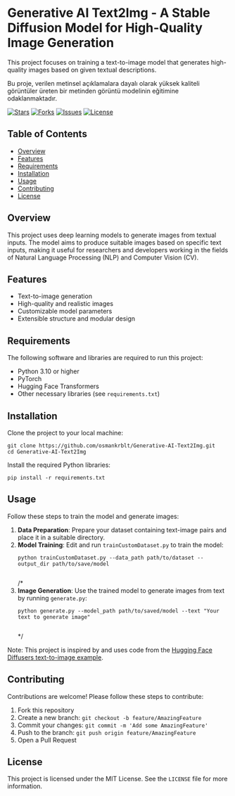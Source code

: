 <!DOCTYPE html>
<html lang="en">
<head>
    <meta charset="UTF-8">
    <title>Generative AI Text2Img - A Stable Diffusion Model for High-Quality Image Generation</title>
</head>
<body>

<h1>Generative AI Text2Img - A Stable Diffusion Model for High-Quality Image Generation</h1>

<p>This project focuses on training a text-to-image model that generates high-quality images based on given textual descriptions.</p>
<p>Bu proje, verilen metinsel açıklamalara dayalı olarak yüksek kaliteli görüntüler üreten bir metinden görüntü modelinin eğitimine odaklanmaktadır.</p>

<a href="https://github.com/osmankrblt/Generative-AI-Text2Img"><img src="https://img.shields.io/github/stars/osmankrblt/Generative-AI-Text2Img" alt="Stars"></a>
<a href="https://github.com/osmankrblt/Generative-AI-Text2Img"><img src="https://img.shields.io/github/forks/osmankrblt/Generative-AI-Text2Img" alt="Forks"></a>
<a href="https://github.com/osmankrblt/Generative-AI-Text2Img"><img src="https://img.shields.io/github/issues/osmankrblt/Generative-AI-Text2Img" alt="Issues"></a>
<a href="https://github.com/osmankrblt/Generative-AI-Text2Img"><img src="https://img.shields.io/github/license/osmankrblt/Generative-AI-Text2Img" alt="License"></a>

<h2>Table of Contents</h2>
<ul>
    <li><a href="#overview">Overview</a></li>
    <li><a href="#features">Features</a></li>
    <li><a href="#requirements">Requirements</a></li>
    <li><a href="#installation">Installation</a></li>
    <li><a href="#usage">Usage</a></li>
    <li><a href="#contributing">Contributing</a></li>
    <li><a href="#license">License</a></li>
</ul>

<h2 id="overview">Overview</h2>
<p>This project uses deep learning models to generate images from textual inputs. The model aims to produce suitable images based on specific text inputs, making it useful for researchers and developers working in the fields of Natural Language Processing (NLP) and Computer Vision (CV).</p>

<h2 id="features">Features</h2>
<ul>
    <li>Text-to-image generation</li>
    <li>High-quality and realistic images</li>
    <li>Customizable model parameters</li>
    <li>Extensible structure and modular design</li>
</ul>

<h2 id="requirements">Requirements</h2>
<p>The following software and libraries are required to run this project:</p>
<ul>
    <li>Python 3.10 or higher</li>
    <li>PyTorch</li>
    <li>Hugging Face Transformers</li>
    <li>Other necessary libraries (see <code>requirements.txt</code>)</li>
</ul>

<h2 id="installation">Installation</h2>
<p>Clone the project to your local machine:</p>
<pre><code>git clone https://github.com/osmankrblt/Generative-AI-Text2Img.git
cd Generative-AI-Text2Img
</code></pre>
<p>Install the required Python libraries:</p>
<pre><code>pip install -r requirements.txt
</code></pre>

<h2 id="usage">Usage</h2>
<p>Follow these steps to train the model and generate images:</p>
<ol>
    <li><strong>Data Preparation</strong>: Prepare your dataset containing text-image pairs and place it in a suitable directory.</li>
    <li><strong>Model Training</strong>: Edit and run <code>trainCustomDataset.py</code> to train the model:
    <pre><code>python trainCustomDataset.py --data_path path/to/dataset --output_dir path/to/save/model
    </code></pre></li>
    /*<li><strong>Image Generation</strong>: Use the trained model to generate images from text by running <code>generate.py</code>:
    <pre><code>python generate.py --model_path path/to/saved/model --text "Your text to generate image"
    </code></pre></li>*/
</ol>
<p>Note: This project is inspired by and uses code from the <a href="https://github.com/huggingface/diffusers/blob/main/examples/text_to_image/train_text_to_image.py">Hugging Face Diffusers text-to-image example</a>.</p>

<h2 id="contributing">Contributing</h2>
<p>Contributions are welcome! Please follow these steps to contribute:</p>
<ol>
    <li>Fork this repository</li>
    <li>Create a new branch: <code>git checkout -b feature/AmazingFeature</code></li>
    <li>Commit your changes: <code>git commit -m 'Add some AmazingFeature'</code></li>
    <li>Push to the branch: <code>git push origin feature/AmazingFeature</code></li>
    <li>Open a Pull Request</li>
</ol>

<h2 id="license">License</h2>
<p>This project is licensed under the MIT License. See the <code>LICENSE</code> file for more information.</p>

</body>
</html>
